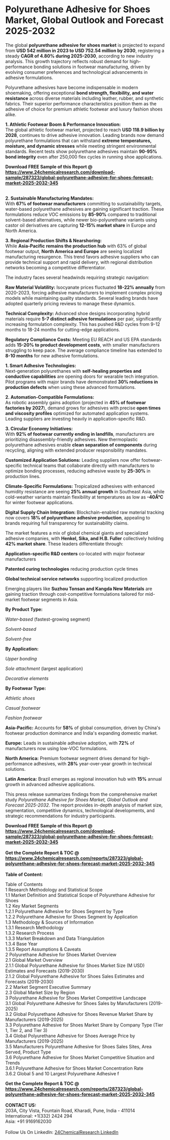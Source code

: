 <h1>Polyurethane Adhesive for Shoes Market, Global Outlook and Forecast 2025-2032</h1><p>The global <strong>polyurethane adhesive for shoes market</strong> is projected to expand from <strong>USD 542 million in 2023 to USD 752.54 million by 2030</strong>, registering a steady <strong>CAGR of 4.80% during 2025-2030</strong>, according to new industry analysis. This growth trajectory reflects robust demand for high-performance bonding solutions in footwear manufacturing, driven by evolving consumer preferences and technological advancements in adhesive formulations.</p><p>Polyurethane adhesives have become indispensable in modern shoemaking, offering exceptional <strong>bond strength, flexibility, and water resistance</strong> across diverse materials including leather, rubber, and synthetic fabrics. Their superior performance characteristics position them as the adhesive of choice for premium athletic footwear and luxury fashion shoes alike.</p><p><strong>1. Athletic Footwear Boom &amp; Performance Innovation:</strong><br>
The global athletic footwear market, projected to reach <strong>USD 118.9 billion by 2028</strong>, continues to drive adhesive innovation. Leading brands now demand polyurethane formulations that can withstand <strong>extreme temperatures, moisture, and dynamic stresses</strong> while meeting stringent environmental standards. Recent tests show polyurethane adhesives maintain <strong>90-95% bond integrity</strong> even after 250,000 flex cycles in running shoe applications.</p><div><b>Download FREE Sample of this Report @ 
            <a href="https://www.24chemicalresearch.com/download-sample/287323/global-polyurethane-adhesive-for-shoes-forecast-market-2025-2032-345">
            https://www.24chemicalresearch.com/download-sample/287323/global-polyurethane-adhesive-for-shoes-forecast-market-2025-2032-345</a></b></div><br><p><strong>2. Sustainable Manufacturing Mandates:</strong><br>
With <strong>67% of footwear manufacturers</strong> committing to sustainability targets, water-based polyurethane adhesives are gaining significant traction. These formulations reduce VOC emissions by <strong>85-90%</strong> compared to traditional solvent-based alternatives, while newer bio-polyurethane variants using castor oil derivatives are capturing <strong>12-15% market share</strong> in Europe and North America.</p><p><strong>3. Regional Production Shifts &amp; Nearshoring:</strong><br>
While <strong>Asia-Pacific remains the production hub</strong> with 63% of global footwear output, <strong>North America and Europe</strong> are seeing localized manufacturing resurgence. This trend favors adhesive suppliers who can provide technical support and rapid delivery, with regional distribution networks becoming a competitive differentiator.</p><p>The industry faces several headwinds requiring strategic navigation:</p><p><strong>Raw Material Volatility:</strong> Isocyanate prices fluctuated <strong>18-22% annually</strong> from 2020-2023, forcing adhesive manufacturers to implement complex pricing models while maintaining quality standards. Several leading brands have adopted quarterly pricing reviews to manage these dynamics.</p><p><strong>Technical Complexity:</strong> Advanced shoe designs incorporating hybrid materials require <strong>5-7 distinct adhesive formulations</strong> per pair, significantly increasing formulation complexity. This has pushed R&amp;D cycles from 9-12 months to 18-24 months for cutting-edge applications.</p><p><strong>Regulatory Compliance Costs:</strong> Meeting EU REACH and US EPA standards adds <strong>15-20% to product development costs</strong>, with smaller manufacturers struggling to keep pace. The average compliance timeline has extended to <strong>8-10 months</strong> for new adhesive formulations.</p><p><strong>1. Smart Adhesive Technologies:</strong><br>
Next-generation polyurethanes with <strong>self-healing properties and conductive capabilities</strong> are opening doors for wearable tech integration. Pilot programs with major brands have demonstrated <strong>30% reductions in production defects</strong> when using these advanced formulations.</p><p><strong>2. Automation-Compatible Formulations:</strong><br>
As robotic assembly gains adoption (projected in <strong>45% of footwear factories by 2027</strong>), demand grows for adhesives with precise <strong>open times and viscosity profiles</strong> optimized for automated application systems. Leading suppliers are investing heavily in application-specific R&amp;D.</p><p><strong>3. Circular Economy Initiatives:</strong><br>
With <strong>92% of footwear currently ending in landfills</strong>, manufacturers are prioritizing disassembly-friendly adhesives. New thermoplastic polyurethane adhesives enable <strong>clean separation of components</strong> during recycling, aligning with extended producer responsibility mandates.</p><p><strong>Customized Application Solutions:</strong> Leading suppliers now offer footwear-specific technical teams that collaborate directly with manufacturers to optimize bonding processes, reducing adhesive waste by <strong>25-30%</strong> in production lines.</p><p><strong>Climate-Specific Formulations:</strong> Tropicalized adhesives with enhanced humidity resistance are seeing <strong>25% annual growth</strong> in Southeast Asia, while cold-weather variants maintain flexibility at temperatures as low as <strong>-40Â°C</strong> for winter footwear applications.</p><p><strong>Digital Supply Chain Integration:</strong> Blockchain-enabled raw material tracking now covers <strong>18% of polyurethane adhesive production</strong>, appealing to brands requiring full transparency for sustainability claims.</p><p>The market features a mix of global chemical giants and specialized adhesive companies, with <strong>Henkel, Sika, and H.B. Fuller</strong> collectively holding <strong>42% market share</strong>. These leaders differentiate through:</p><p><strong>Application-specific R&amp;D centers</strong> co-located with major footwear manufacturers</p><p><strong>Patented curing technologies</strong> reducing production cycle times</p><p><strong>Global technical service networks</strong> supporting localized production</p><p>Emerging players like <strong>Suzhou Tonsan and Kangda New Materials</strong> are gaining traction through cost-competitive formulations tailored for mid-market footwear segments in Asia.</p><p><strong>By Product Type:</strong></p><p><em>Water-based</em> (fastest-growing segment)</p><p><em>Solvent-based</em></p><p><em>Solvent-free</em></p><p><strong>By Application:</strong></p><p><em>Upper bonding</em></p><p><em>Sole attachment</em> (largest application)</p><p><em>Decorative elements</em></p><p><strong>By Footwear Type:</strong></p><p><em>Athletic shoes</em></p><p><em>Casual footwear</em></p><p><em>Fashion footwear</em></p><p><strong>Asia-Pacific:</strong> Accounts for <strong>58%</strong> of global consumption, driven by China's footwear production dominance and India's expanding domestic market.</p><p><strong>Europe:</strong> Leads in sustainable adhesive adoption, with <strong>72%</strong> of manufacturers now using low-VOC formulations.</p><p><strong>North America:</strong> Premium footwear segment drives demand for high-performance adhesives, with <strong>28%</strong> year-over-year growth in technical solutions.</p><p><strong>Latin America:</strong> Brazil emerges as regional innovation hub with <strong>15%</strong> annual growth in advanced adhesive applications.</p><p>This press release summarizes findings from the comprehensive market study <em>Polyurethane Adhesive for Shoes Market, Global Outlook and Forecast 2025-2032</em>. The report provides in-depth analysis of market size, segmentation, competitive dynamics, technological developments, and strategic recommendations for industry participants.</p><div><b>Download FREE Sample of this Report @ 
            <a href="https://www.24chemicalresearch.com/download-sample/287323/global-polyurethane-adhesive-for-shoes-forecast-market-2025-2032-345">
            https://www.24chemicalresearch.com/download-sample/287323/global-polyurethane-adhesive-for-shoes-forecast-market-2025-2032-345</a></b></div><br><div><b>Get the Complete Report & TOC @ 
            <a href="https://www.24chemicalresearch.com/reports/287323/global-polyurethane-adhesive-for-shoes-forecast-market-2025-2032-345">
            https://www.24chemicalresearch.com/reports/287323/global-polyurethane-adhesive-for-shoes-forecast-market-2025-2032-345</a></b></div><br>
            <b>Table of Content:</b><p>Table of Contents<br />
1 Research Methodology and Statistical Scope<br />
1.1 Market Definition and Statistical Scope of Polyurethane Adhesive for Shoes<br />
1.2 Key Market Segments<br />
1.2.1 Polyurethane Adhesive for Shoes Segment by Type<br />
1.2.2 Polyurethane Adhesive for Shoes Segment by Application<br />
1.3 Methodology & Sources of Information<br />
1.3.1 Research Methodology<br />
1.3.2 Research Process<br />
1.3.3 Market Breakdown and Data Triangulation<br />
1.3.4 Base Year<br />
1.3.5 Report Assumptions & Caveats<br />
2 Polyurethane Adhesive for Shoes Market Overview<br />
2.1 Global Market Overview<br />
2.1.1 Global Polyurethane Adhesive for Shoes Market Size (M USD) Estimates and Forecasts (2019-2030)<br />
2.1.2 Global Polyurethane Adhesive for Shoes Sales Estimates and Forecasts (2019-2030)<br />
2.2 Market Segment Executive Summary<br />
2.3 Global Market Size by Region<br />
3 Polyurethane Adhesive for Shoes Market Competitive Landscape<br />
3.1 Global Polyurethane Adhesive for Shoes Sales by Manufacturers (2019-2025)<br />
3.2 Global Polyurethane Adhesive for Shoes Revenue Market Share by Manufacturers (2019-2025)<br />
3.3 Polyurethane Adhesive for Shoes Market Share by Company Type (Tier 1, Tier 2, and Tier 3)<br />
3.4 Global Polyurethane Adhesive for Shoes Average Price by Manufacturers (2019-2025)<br />
3.5 Manufacturers Polyurethane Adhesive for Shoes Sales Sites, Area Served, Product Type<br />
3.6 Polyurethane Adhesive for Shoes Market Competitive Situation and Trends<br />
3.6.1 Polyurethane Adhesive for Shoes Market Concentration Rate<br />
3.6.2 Global 5 and 10 Largest Polyurethane Adhesive f</p><div><b>Get the Complete Report & TOC @ 
            <a href="https://www.24chemicalresearch.com/reports/287323/global-polyurethane-adhesive-for-shoes-forecast-market-2025-2032-345">
            https://www.24chemicalresearch.com/reports/287323/global-polyurethane-adhesive-for-shoes-forecast-market-2025-2032-345</a></b></div><br><b>CONTACT US:</b><br>
            203A, City Vista, Fountain Road, Kharadi, Pune, India - 411014<br>
            International: +1(332) 2424 294<br>
            Asia: +91 9169162030 <br><br>
            Follow Us On LinkedIn: <a href="https://www.linkedin.com/company/24chemicalresearch/">24ChemicalResearch LinkedIn</a>